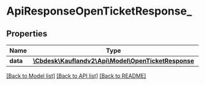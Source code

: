 # ApiResponseOpenTicketResponse_

## Properties
Name | Type | Description | Notes
------------ | ------------- | ------------- | -------------
**data** | [**\Cbdesk\Kauflandv2\Api\Model\OpenTicketResponse**](OpenTicketResponse.md) |  | 

[[Back to Model list]](../../README.md#documentation-for-models) [[Back to API list]](../../README.md#documentation-for-api-endpoints) [[Back to README]](../../README.md)

